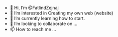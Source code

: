 - 👋 Hi, I’m @FatlindZejnaj
- 👀 I’m interested in Creating my own web (website)
- 🌱 I’m currently learning how to start.
- 💞️ I’m looking to collaborate on ...
- 📫 How to reach me ...

<!---
FatlindZejnaj/FatlindZejnaj is a ✨ special ✨ repository because its `README.md` (this file) appears on your GitHub profile.
You can click the Preview link to take a look at your changes.
--->
